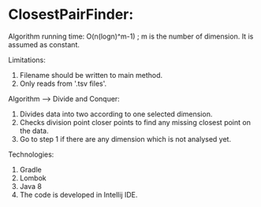 # ClosestPairFinder:

Algorithm running time: O(n(logn)^m-1) ; m is the number of dimension. It is assumed as constant.

Limitations: 
1. Filename should be written to main method.
2. Only reads from '.tsv files'.

Algorithm --> Divide and Conquer:
1. Divides data into two according to one selected dimension.
2. Checks division point closer points to find any missing closest point on the data.
3. Go to step 1 if there are any dimension which is not analysed yet.

Technologies:
1. Gradle
2. Lombok
3. Java 8
4. The code is developed in Intellij IDE.